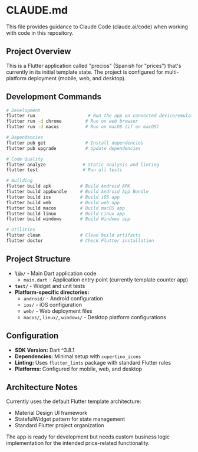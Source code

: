 # CLAUDE.md

This file provides guidance to Claude Code (claude.ai/code) when working with code in this repository.

## Project Overview

This is a Flutter application called "precios" (Spanish for "prices") that's currently in its initial template state. The project is configured for multi-platform deployment (mobile, web, and desktop).

## Development Commands

```bash
# Development
flutter run                    # Run the app on connected device/emulator
flutter run -d chrome         # Run on web browser
flutter run -d macos          # Run on macOS (if on macOS)

# Dependencies
flutter pub get               # Install dependencies
flutter pub upgrade           # Update dependencies

# Code Quality
flutter analyze              # Static analysis and linting
flutter test                 # Run all tests

# Building
flutter build apk           # Build Android APK
flutter build appbundle     # Build Android App Bundle
flutter build ios           # Build iOS app
flutter build web           # Build web app
flutter build macos         # Build macOS app
flutter build linux         # Build Linux app
flutter build windows       # Build Windows app

# Utilities
flutter clean               # Clean build artifacts
flutter doctor              # Check Flutter installation
```

## Project Structure

- **`lib/`** - Main Dart application code
  - `main.dart` - Application entry point (currently template counter app)
- **`test/`** - Widget and unit tests
- **Platform-specific directories:**
  - `android/` - Android configuration
  - `ios/` - iOS configuration  
  - `web/` - Web deployment files
  - `macos/`, `linux/`, `windows/` - Desktop platform configurations

## Configuration

- **SDK Version:** Dart ^3.8.1
- **Dependencies:** Minimal setup with `cupertino_icons`
- **Linting:** Uses `flutter_lints` package with standard Flutter rules
- **Platforms:** Configured for mobile, web, and desktop

## Architecture Notes

Currently uses the default Flutter template architecture:
- Material Design UI framework
- StatefulWidget pattern for state management
- Standard Flutter project organization

The app is ready for development but needs custom business logic implementation for the intended price-related functionality.